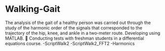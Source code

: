 # Walking-Gait
The analysis of the gait of a healthy person was carried out through the study of the harmonic order of the signals that corresponded to the trajectory of the hip, knee, and ankle in a two-meter route.
Developing using MATLAB.
	Conducting tests with freshman students in a differential equations course.
  -ScriptWalk2
  -ScriptWalk2_FFT2
  -Harmonics

